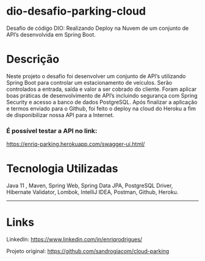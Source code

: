 # dio-desafio-parking-cloud
Desafio de código DIO: Realizando Deploy na Nuvem de um conjunto de API’s desenvolvida em Spring Boot.

# Descrição
Neste projeto o desafio foi desenvolver um conjunto de API’s utilizando Spring Boot para controlar um estacionamento de veículos. Serão controlados a entrada, saída e valor a ser cobrado do cliente. Foram aplicar boas práticas de desenvolvimento de API’s incluindo segurança com Spring Security e acesso a banco de dados PostgreSQL. Após finalizar a aplicação e termos enviado para o Github, foi feito o deploy na cloud do Heroku a fim de disponibilizar nossa API para a Internet.

### É possível testar a API no link:
https://enriq-parking.herokuapp.com/swagger-ui.html/

# Tecnologia Utilizadas
Java 11 , Maven, Spring Web, Spring Data JPA, PostgreSQL Driver, Hibernate Validator, Lombok, IntelliJ IDEA, Postman, Github, Heroku.

****

# Links
LinkedIn:
https://www.linkedin.com/in/enriqrodrigues/

Projeto original:
https://github.com/sandrogiacom/cloud-parking
